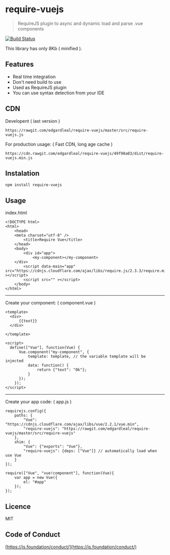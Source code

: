 # require-vuejs
> RequireJS plugin to async and dynamic load and parse .vue components 

[![Build Status](https://travis-ci.org/edgardleal/require-vuejs.svg?branch=master)](https://travis-ci.org/edgardleal/require-vuejs)

This library has only 8Kb ( minified ).

## Features

* Real time integration 
* Don't need build to use
* Used as RequireJS plugin 
* You can use syntax detection from your IDE

## CDN 
Developent ( last version )


    https://rawgit.com/edgardleal/require-vuejs/master/src/require-vuejs.js


For production usage: ( Fast CDN, long age cache )


    https://cdn.rawgit.com/edgardleal/require-vuejs/49f98a03/dist/require-vuejs.min.js

## Instalation

`npm install require-vuejs`


## Usage 

index.html


    <!DOCTYPE html>
    <html>
        <head>
        <meta charset="utf-8" />
            <title>Require Vue</title>
        </head>
        <body>
            <div id="app">
                <my-component></my-component>
        </div>
            <script data-main="app" src="https://cdnjs.cloudflare.com/ajax/libs/require.js/2.3.3/require.min.js" ></script>
            <script src="" ></script>
        </body>
    </html>

---

Create your component:  ( component.vue )

    <template>
      <div>
          {{text}}
      </div>
    
    </template>
    
    <script>
      define(["Vue"], function(Vue) {
          Vue.component("my-component", {
              template: template, // the variable template will be injected 
              data: function() {
                  return {"text": "Ok"};
              }
          });
        });
    </script>

---

Create your app code: ( app.js )

    requirejs.config({
        paths: {
            "Vue": "https://cdnjs.cloudflare.com/ajax/libs/vue/2.2.1/vue.min",
            "require-vuejs": "https://rawgit.com/edgardleal/require-vuejs/master/src/require-vuejs"
        },
        shim: {
            "Vue": {"exports": "Vue"},
            "require-vuejs": {deps: ["Vue"]} // automatically load when use Vue
        }
    });
    
    require(["Vue", "vue!component"], function(Vue){
        var app = new Vue({
            el: "#app"
        });
    });



## Licence  
MIT

## Code of Conduct  

[https://js.foundation/conduct/](https://js.foundation/conduct/)

